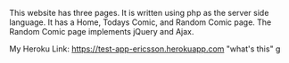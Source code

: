 This website has three pages. It is written using php as the server side language.
It has a Home, Todays Comic, and Random Comic page. The Random Comic page implements jQuery and Ajax.

My Heroku Link: https://test-app-ericsson.herokuapp.com
"what's this" g
